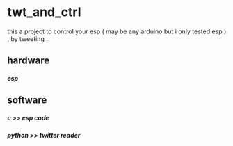 # twt_and_ctrl

this a project to control your esp ( may be any arduino but i only tested esp ) , by tweeting   . 

## hardware 
  ##### esp 

## software 
  ##### c      >> esp code 
  ##### python >> twitter reader
  
